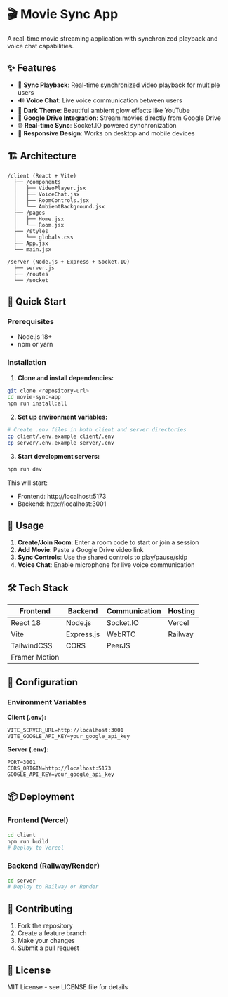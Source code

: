 # 🎬 Movie Sync App

A real-time movie streaming application with synchronized playback and voice chat capabilities.

## ✨ Features

- 🎥 **Sync Playback**: Real-time synchronized video playback for multiple users
- 🔊 **Voice Chat**: Live voice communication between users
- 🎨 **Dark Theme**: Beautiful ambient glow effects like YouTube
- 🔗 **Google Drive Integration**: Stream movies directly from Google Drive
- 🌐 **Real-time Sync**: Socket.IO powered synchronization
- 📱 **Responsive Design**: Works on desktop and mobile devices

## 🏗️ Architecture

```
/client (React + Vite)
  ├── /components
  │   ├── VideoPlayer.jsx
  │   ├── VoiceChat.jsx
  │   ├── RoomControls.jsx
  │   └── AmbientBackground.jsx
  ├── /pages
  │   ├── Home.jsx
  │   └── Room.jsx
  ├── /styles
  │   └── globals.css
  ├── App.jsx
  └── main.jsx

/server (Node.js + Express + Socket.IO)
  ├── server.js
  ├── /routes
  └── /socket
```

## 🚀 Quick Start

### Prerequisites
- Node.js 18+ 
- npm or yarn

### Installation

1. **Clone and install dependencies:**
```bash
git clone <repository-url>
cd movie-sync-app
npm run install:all
```

2. **Set up environment variables:**
```bash
# Create .env files in both client and server directories
cp client/.env.example client/.env
cp server/.env.example server/.env
```

3. **Start development servers:**
```bash
npm run dev
```

This will start:
- Frontend: http://localhost:5173
- Backend: http://localhost:3001

## 🎯 Usage

1. **Create/Join Room**: Enter a room code to start or join a session
2. **Add Movie**: Paste a Google Drive video link
3. **Sync Controls**: Use the shared controls to play/pause/skip
4. **Voice Chat**: Enable microphone for live voice communication

## 🛠️ Tech Stack

| Frontend | Backend | Communication | Hosting |
|----------|---------|---------------|---------|
| React 18 | Node.js | Socket.IO | Vercel |
| Vite | Express.js | WebRTC | Railway |
| TailwindCSS | CORS | PeerJS | |
| Framer Motion | | | |

## 🔧 Configuration

### Environment Variables

**Client (.env):**
```env
VITE_SERVER_URL=http://localhost:3001
VITE_GOOGLE_API_KEY=your_google_api_key
```

**Server (.env):**
```env
PORT=3001
CORS_ORIGIN=http://localhost:5173
GOOGLE_API_KEY=your_google_api_key
```

## 📦 Deployment

### Frontend (Vercel)
```bash
cd client
npm run build
# Deploy to Vercel
```

### Backend (Railway/Render)
```bash
cd server
# Deploy to Railway or Render
```

## 🤝 Contributing

1. Fork the repository
2. Create a feature branch
3. Make your changes
4. Submit a pull request

## 📄 License

MIT License - see LICENSE file for details 